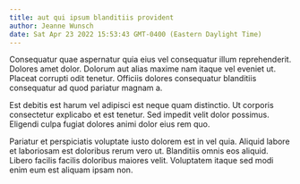 ```yaml
---
title: aut qui ipsum blanditiis provident
author: Jeanne Wunsch
date: Sat Apr 23 2022 15:53:43 GMT-0400 (Eastern Daylight Time)
---
```

Consequatur quae aspernatur quia eius vel consequatur illum reprehenderit. Dolores amet dolor. Dolorum aut alias maxime nam itaque vel eveniet ut. Placeat corrupti odit tenetur. Officiis dolores consequatur blanditiis consequatur ad quod pariatur magnam a.

 Est debitis est harum vel adipisci est neque quam distinctio. Ut corporis consectetur explicabo et est tenetur. Sed impedit velit dolor possimus. Eligendi culpa fugiat dolores animi dolor eius rem quo.

 Pariatur et perspiciatis voluptate iusto dolorem est in vel quia. Aliquid labore et laboriosam est doloribus rerum vero ut. Blanditiis omnis eos aliquid. Libero facilis facilis doloribus maiores velit. Voluptatem itaque sed modi enim eum est aliquam ipsam non.